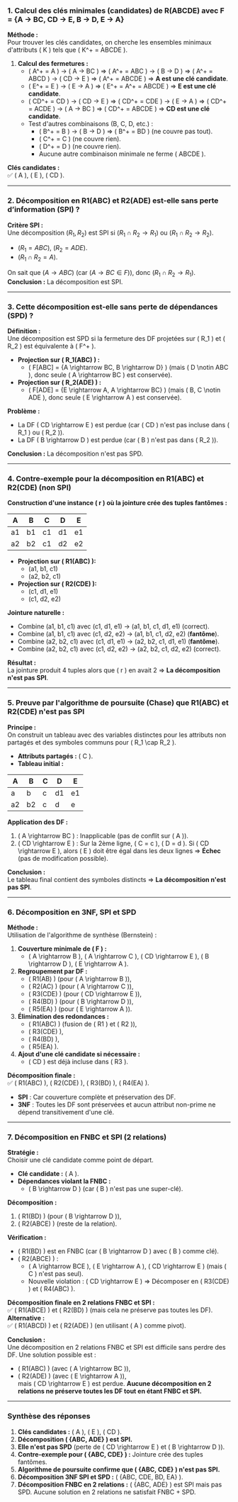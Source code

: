
### **1. Calcul des clés minimales (candidates) de R(ABCDE) avec F = {A → BC, CD → E, B → D, E → A}**

**Méthode :**  
Pour trouver les clés candidates, on cherche les ensembles minimaux d'attributs \( K \) tels que \( K^+ = ABCDE \).

1. **Calcul des fermetures :**
   - \( A^+ = A \) → \( A → BC \) ⇒ \( A^+ = ABC \) → \( B → D \) ⇒ \( A^+ = ABCD \) → \( CD → E \) ⇒ \( A^+ = ABCDE \) ⇒ **A est une clé candidate**.
   - \( E^+ = E \) → \( E → A \) ⇒ \( E^+ = A^+ = ABCDE \) ⇒ **E est une clé candidate**.
   - \( CD^+ = CD \) → \( CD → E \) ⇒ \( CD^+ = CDE \) → \( E → A \) ⇒ \( CD^+ = ACDE \) → \( A → BC \) ⇒ \( CD^+ = ABCDE \) ⇒ **CD est une clé candidate**.
   - Test d'autres combinaisons (B, C, D, etc.) :
     - \( B^+ = B \) → \( B → D \) ⇒ \( B^+ = BD \) (ne couvre pas tout).
     - \( C^+ = C \) (ne couvre rien).
     - \( D^+ = D \) (ne couvre rien).
     - Aucune autre combinaison minimale ne ferme \( ABCDE \).

**Clés candidates :**  
✅ \( A \), \( E \), \( CD \).

---

### **2. Décomposition en R1(ABC) et R2(ADE) est-elle sans perte d’information (SPI) ?**

**Critère SPI :**  
Une décomposition $( {R_1, R_2} )$ est SPI si $( R_1 \cap R_2 \rightarrow R_1 )$ ou $( R_1 \cap R_2 \rightarrow R_2 )$.

- $( R_1 = ABC )$, $( R_2 = ADE )$.
- $( R_1 \cap R_2 = A )$.

On sait que $( A \rightarrow ABC )$ (car $( A \rightarrow BC \in F )$), donc $( R_1 \cap R_2 \rightarrow R_1 )$.  
**Conclusion :** La décomposition est SPI.

---

### **3. Cette décomposition est-elle sans perte de dépendances (SPD) ?**

**Définition :**  
Une décomposition est SPD si la fermeture des DF projetées sur \( R_1 \) et \( R_2 \) est équivalente à \( F^+ \).

- **Projection sur \( R_1(ABC) \) :**
  - \( F[ABC] = \{A \rightarrow BC, B \rightarrow D\} \) (mais \( D \notin ABC \), donc seule \( A \rightarrow BC \) est conservée).
- **Projection sur \( R_2(ADE) \) :**
  - \( F[ADE] = \{E \rightarrow A, A \rightarrow BC\} \) (mais \( B, C \notin ADE \), donc seule \( E \rightarrow A \) est conservée).

**Problème :**  
- La DF \( CD \rightarrow E \) est perdue (car \( CD \) n'est pas incluse dans \( R_1 \) ou \( R_2 \)).
- La DF \( B \rightarrow D \) est perdue (car \( B \) n'est pas dans \( R_2 \)).

**Conclusion :** La décomposition n'est pas SPD.

---

### **4. Contre-exemple pour la décomposition en R1(ABC) et R2(CDE) (non SPI)**

**Construction d'une instance \( r \) où la jointure crée des tuples fantômes :**

| A | B | C | D | E |
|---|---|---|---|---|
| a1| b1| c1| d1| e1| (original)
| a2| b2| c1| d2| e2| (original)

- **Projection sur \( R1(ABC) \):**
  - (a1, b1, c1)
  - (a2, b2, c1)
- **Projection sur \( R2(CDE) \):**
  - (c1, d1, e1)
  - (c1, d2, e2)

**Jointure naturelle :**  
- Combine (a1, b1, c1) avec (c1, d1, e1) → (a1, b1, c1, d1, e1) (correct).
- Combine (a1, b1, c1) avec (c1, d2, e2) → (a1, b1, c1, d2, e2) (**fantôme**).
- Combine (a2, b2, c1) avec (c1, d1, e1) → (a2, b2, c1, d1, e1) (**fantôme**).
- Combine (a2, b2, c1) avec (c1, d2, e2) → (a2, b2, c1, d2, e2) (correct).

**Résultat :**  
La jointure produit 4 tuples alors que \( r \) en avait 2 ⇒ **La décomposition n'est pas SPI**.

---

### **5. Preuve par l'algorithme de poursuite (Chase) que R1(ABC) et R2(CDE) n'est pas SPI**

**Principe :**  
On construit un tableau avec des variables distinctes pour les attributs non partagés et des symboles communs pour \( R_1 \cap R_2 \).

- **Attributs partagés :** \( C \).
- **Tableau initial :**

| A | B | C | D | E |
|---|---|---|---|---|
| a | b | c | d1| e1| (R1)
| a2| b2| c | d | e | (R2)

**Application des DF :**
1. \( A \rightarrow BC \) : Inapplicable (pas de conflit sur \( A \)).
2. \( CD \rightarrow E \) : Sur la 2ème ligne, \( C = c \), \( D = d \). Si \( CD \rightarrow E \), alors \( E \) doit être égal dans les deux lignes ⇒ **Échec** (pas de modification possible).

**Conclusion :**  
Le tableau final contient des symboles distincts ⇒ **La décomposition n'est pas SPI**.

---

### **6. Décomposition en 3NF, SPI et SPD**

**Méthode :**  
Utilisation de l'algorithme de synthèse (Bernstein) :
1. **Couverture minimale de \( F \) :**  
   - \( A \rightarrow B \), \( A \rightarrow C \), \( CD \rightarrow E \), \( B \rightarrow D \), \( E \rightarrow A \).
2. **Regroupement par DF :**  
   - \( R1(AB) \) (pour \( A \rightarrow B \)),  
   - \( R2(AC) \) (pour \( A \rightarrow C \)),  
   - \( R3(CDE) \) (pour \( CD \rightarrow E \)),  
   - \( R4(BD) \) (pour \( B \rightarrow D \)),  
   - \( R5(EA) \) (pour \( E \rightarrow A \)).  
3. **Élimination des redondances :**  
   - \( R1(ABC) \) (fusion de \( R1 \) et \( R2 \)),  
   - \( R3(CDE) \),  
   - \( R4(BD) \),  
   - \( R5(EA) \).  
4. **Ajout d'une clé candidate si nécessaire :**  
   - \( CD \) est déjà incluse dans \( R3 \).

**Décomposition finale :**  
✅ \( R1(ABC) \), \( R2(CDE) \), \( R3(BD) \), \( R4(EA) \).  
- **SPI** : Car couverture complète et préservation des DF.  
- **3NF** : Toutes les DF sont préservées et aucun attribut non-prime ne dépend transitivement d'une clé.

---

### **7. Décomposition en FNBC et SPI (2 relations)**

**Stratégie :**  
Choisir une clé candidate comme point de départ.  
- **Clé candidate :** \( A \).  
- **Dépendances violant la FNBC :**  
  - \( B \rightarrow D \) (car \( B \) n'est pas une super-clé).

**Décomposition :**  
1. \( R1(BD) \) (pour \( B \rightarrow D \)),  
2. \( R2(ABCE) \) (reste de la relation).  

**Vérification :**  
- \( R1(BD) \) est en FNBC (car \( B \rightarrow D \) avec \( B \) comme clé).  
- \( R2(ABCE) \) :  
  - \( A \rightarrow BCE \), \( E \rightarrow A \), \( CD \rightarrow E \) (mais \( C \) n'est pas seul).  
  - Nouvelle violation : \( CD \rightarrow E \) ⇒ Décomposer en \( R3(CDE) \) et \( R4(ABC) \).  

**Décomposition finale en 2 relations FNBC et SPI :**  
✅ \( R1(ABCE) \) et \( R2(BD) \) (mais cela ne préserve pas toutes les DF).  
**Alternative :**  
✅ \( R1(ABCD) \) et \( R2(ADE) \) (en utilisant \( A \) comme pivot).  

**Conclusion :**  
Une décomposition en 2 relations FNBC et SPI est difficile sans perdre des DF. Une solution possible est :  
- \( R1(ABC) \) (avec \( A \rightarrow BC \)),  
- \( R2(ADE) \) (avec \( E \rightarrow A \)),  
mais \( CD \rightarrow E \) est perdue. **Aucune décomposition en 2 relations ne préserve toutes les DF tout en étant FNBC et SPI.**  

--- 

### **Synthèse des réponses**
1. **Clés candidates :** \( A \), \( E \), \( CD \).  
2. **Décomposition \( \{ABC, ADE\} \) est SPI.**  
3. **Elle n'est pas SPD** (perte de \( CD \rightarrow E \) et \( B \rightarrow D \)).  
4. **Contre-exemple pour \( \{ABC, CDE\} \) :** Jointure crée des tuples fantômes.  
5. **Algorithme de poursuite confirme que \( \{ABC, CDE\} \) n'est pas SPI.**  
6. **Décomposition 3NF SPI et SPD :** \( \{ABC, CDE, BD, EA\} \).  
7. **Décomposition FNBC en 2 relations :** \( \{ABC, ADE\} \) est SPI mais pas SPD. Aucune solution en 2 relations ne satisfait FNBC + SPD.  

